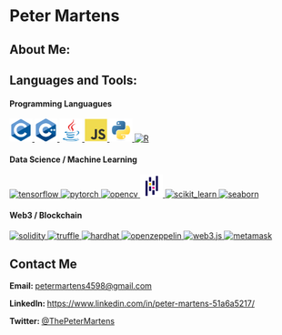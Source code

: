 <h1 align="left">Peter Martens</h1>

<h2 align="left"><b>About Me:</b></h2>

<h2 align="left"><b>Languages and Tools:</b></h2>

<h4>Programming Languagues</h4>
  <p align="left">
    <a target="_blank" rel="noopener noreferrer" href="https://www.w3schools.com/c/c_intro.php">
      <img src="https://raw.githubusercontent.com/devicons/devicon/master/icons/c/c-original.svg" alt="c" width="40" height="40"/> 
    </a>
    <a href="https://cplusplus.com/" target="_blank" rel="noopener noreferrer">
      <img src="https://raw.githubusercontent.com/devicons/devicon/master/icons/cplusplus/cplusplus-original.svg" alt="cplusplus" width="40" height="40"/>
    </a>
    <a href="https://www.java.com/en/" target="_blank" rel="noopener noreferrer">
      <img src="https://raw.githubusercontent.com/devicons/devicon/master/icons/java/java-original.svg" alt="java" width="40" height="40"/>
    </a>
    <a href="https://www.javascript.com/" target="_blank" rel="noopener noreferrer">
      <img src="https://raw.githubusercontent.com/devicons/devicon/master/icons/javascript/javascript-original.svg" alt="javascript" width="40" height="40"/>
    </a>
    <a href="https://www.python.org/" target="_blank" rel="noopener noreferrer">
      <img src="https://raw.githubusercontent.com/devicons/devicon/master/icons/python/python-original.svg" alt="python" width="40" height="40"/>
    </a>
    <a href="https://www.r-project.org/" target="_blank" rel="noopener noreferrer">
       <img src="https://user-images.githubusercontent.com/87671757/198403920-1e40095d-e71d-4703-913f-ca022d5d093e.png" alt="R" width="48" height="40"/>
    </a>
  
  
  

  
  </p>
  
  <h4>Data Science / Machine Learning</h4>
  <p align="left">
     <a href="https://www.tensorflow.org" target="_blank" rel="noopener noreferrer"> 
      <img src="https://www.vectorlogo.zone/logos/tensorflow/tensorflow-icon.svg" alt="tensorflow" width="40" height="40"/> 
    </a>
    <a href="https://pytorch.org/" target="_blank" rel="noopener noreferrer">
      <img src="https://www.vectorlogo.zone/logos/pytorch/pytorch-icon.svg" alt="pytorch" width="40" height="40"/> 
    </a> 
    <a href="https://opencv.org/" target="_blank" rel="noopener noreferrer"> 
      <img src="https://www.vectorlogo.zone/logos/opencv/opencv-icon.svg" alt="opencv" width="40" height="40"/> 
    </a>
    <a href="https://pandas.pydata.org/" target="_blank" rel="noopener noreferrer"> 
      <img src="https://raw.githubusercontent.com/devicons/devicon/2ae2a900d2f041da66e950e4d48052658d850630/icons/pandas/pandas-original.svg" alt="pandas"     width="40" height="40"/> 
    </a> 
    <a href="https://scikit-learn.org/" target="_blank" rel="noopener noreferrer"> 
       <img src="https://upload.wikimedia.org/wikipedia/commons/0/05/Scikit_learn_logo_small.svg" alt="scikit_learn" width="40" height="40"/> 
    </a> 
    <a href="https://seaborn.pydata.org/" target="_blank" rel="noopener noreferrer"> 
      <img src="https://seaborn.pydata.org/_images/logo-mark-lightbg.svg" alt="seaborn" width="40" height="40"/> 
    </a> 
  </p>
  
  <h4>Web3 / Blockchain</h4>
   <p align="left">
      <a href="https://docs.soliditylang.org/en/v0.8.17/" target="_blank" rel="noopener noreferrer"> 
       <img src="https://user-images.githubusercontent.com/87671757/198395561-fc101b19-3af2-45d6-b2af-4f02d5a93fd3.png" alt="solidity" width="40" height="40"/> 
      </a>
     <a href="https://trufflesuite.com/" target="_blank" rel="noopener noreferrer"> 
       <img src="https://user-images.githubusercontent.com/87671757/198396579-6f73b2a0-70e2-45a7-a347-6e81b9fbb224.png" alt="truffle" width="40" height="40"/> 
     </a> 
     <a href="https://hardhat.org/" target="_blank" rel="noopener noreferrer">
       <img src="https://user-images.githubusercontent.com/87671757/198397951-0ce34239-f24b-4058-a1e2-65c64605493f.png" alt="hardhat" width="48" height="40"/>
     </a>
     <a href="https://www.openzeppelin.com/" target="_blank" rel="noopener noreferrer">
       <img src="https://user-images.githubusercontent.com/87671757/198398911-56424791-25f6-4e09-810f-fb7cff2d2ed8.png" alt="openzeppelin" width="40" height="40"/>
     </a>
     <a href="https://web3js.readthedocs.io/en/v1.8.0/" target="_blank" rel="noopener noreferrer">
       <img src="https://user-images.githubusercontent.com/87671757/198399669-02219c50-d381-4f57-81f6-82bf07f461f7.png" alt="web3.js" width="40" height="40"/>
     </a>
     <a href="https://metamask.io/" target="_blank" rel="noopener noreferrer">
       <img src="https://user-images.githubusercontent.com/87671757/198399753-43b25d6d-bb91-400d-be1f-0de40bd33569.png" alt="metamask" width="40" height="40"/>
     </a>
   </p>
  
<h2 align="left"><b>Contact Me</b></h2>

<p><b>Email: </b> <a href = "mailto:petermartens4598@gmail.com">petermartens4598@gmail.com</a><p>
<p><b>LinkedIn: </b> <a href = "https://www.linkedin.com/in/peter-martens-51a6a5217/" target="_blank" rel="noopener noreferrer"> https://www.linkedin.com/in/peter-martens-51a6a5217/</a><p>
<p><b>Twitter: </b> <a href = "https://twitter.com/ThePeterMartens">@ThePeterMartens</a><p>
